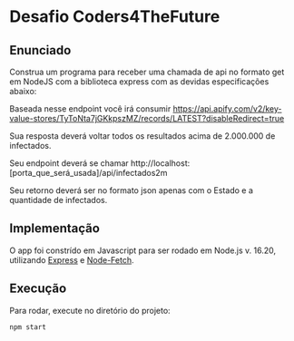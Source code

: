 # Desafio Coders4TheFuture

## Enunciado

Construa um programa para receber uma chamada de api no formato get em NodeJS com a biblioteca express com as devidas especificações abaixo:

Baseada nesse endpoint você irá consumir
https://api.apify.com/v2/key-value-stores/TyToNta7jGKkpszMZ/records/LATEST?disableRedirect=true

Sua resposta deverá voltar todos os resultados acima de 2.000.000 de infectados.

Seu endpoint deverá se chamar
http://localhost:[porta_que_será_usada]/api/infectados2m

Seu retorno deverá ser no formato json apenas com o Estado e a quantidade de infectados.

## Implementação

O app foi constrído em Javascript para ser rodado em Node.js v. 16.20, utilizando [Express](https://www.npmjs.com/package/express) e [Node-Fetch](https://www.npmjs.com/package/node-fetch).

## Execução

Para rodar, execute no diretório do projeto:

```
npm start
```

